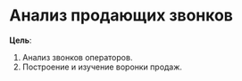 # Анализ продающих звонков

**Цель**:
1. Анализ звонков операторов.
2. Построение и изучение воронки продаж.
